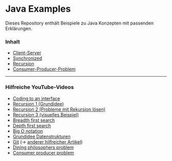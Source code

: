 # Java Examples

Dieses Repository enthält Beispiele zu Java Konzepten mit passenden Erklärungen.

### Inhalt

- [Client-Server](https://github.com/valentin-carl/JavaExamples/tree/main/ClientServerExample)
- [Synchronized](https://github.com/valentin-carl/JavaExamples/tree/main/SynchronizedExample)
- [Recursion](https://github.com/valentin-carl/JavaExamples/tree/main/Recursion)
- [Consumer-Producer-Problem](https://github.com/valentin-carl/JavaExamples/tree/main/ConsumerProducer)

----

### Hilfreiche YouTube-Videos

- [Coding to an interface](https://www.youtube.com/watch?v=h8pm8MMNmho)
- [Recursion 1 (Grundidee)](https://www.youtube.com/watch?v=Mv9NEXX1VHc)
- [Recursion 2 (Probleme mit Rekursion lösen)](https://www.youtube.com/watch?v=ngCos392W4w)
- [Recursion 3 (visuelles Beispiel)](https://www.youtube.com/watch?v=rf6uf3jNjbo)
- [Breadth first search](https://www.youtube.com/watch?v=xlVX7dXLS64)
- [Depth first search](https://www.youtube.com/watch?v=PMMc4VsIacU)
- [Big O notation](https://www.youtube.com/watch?v=Q_1M2JaijjQ)
- [Grundidee Datenstrukturen](https://www.youtube.com/watch?v=VAt2mR7gY0k)
- [Git](https://www.youtube.com/watch?v=92sycL8ij-U) (&#8594; [anderer hilfreicher Artikel](https://eagain.net/articles/git-for-computer-scientists/))
- [Dining philosophers problem](https://www.youtube.com/watch?v=NbwbQQB7xNQ)
- [Consumer producer problem](https://www.youtube.com/watch?v=UOr9kMCCa5g)
